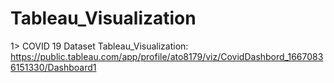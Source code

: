 # Tableau_Visualization

1> COVID 19 Dataset Tableau_Visualization: https://public.tableau.com/app/profile/ato8179/viz/CovidDashbord_16670836151330/Dashboard1
